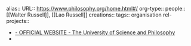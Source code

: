 alias::
URL:: https://www.philosophy.org/home.html#/
org-type::
people:: [[Walter Russell]], [[Lao Russell]] 
creations:: 
tags:: organisation
rel-projects::


- [- OFFICIAL WEBSITE - The University of Science and Philosophy](https://www.philosophy.org/home.html#/)
-